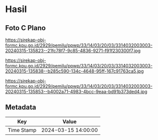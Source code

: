 # Hasil

## Foto C Plano

https://sirekap-obj-formc.kpu.go.id/2929/pemilu/ppwp/33/14/03/20/03/3314032003003-20240315-135823--21fc78f7-9c85-4836-9271-f91f230300f7.jpg

https://sirekap-obj-formc.kpu.go.id/2929/pemilu/ppwp/33/14/03/20/03/3314032003003-20240315-135838--b285c590-134c-4648-95ff-167c91763ca5.jpg

https://sirekap-obj-formc.kpu.go.id/2929/pemilu/ppwp/33/14/03/20/03/3314032003003-20240315-135853--b4002a71-4983-4bcc-9eaa-bd91b373ded4.jpg


## Metadata

| Key        | Value               |
| ---------- | ------------------- |
| Time Stamp | 2024-03-15 14:00:00 |



